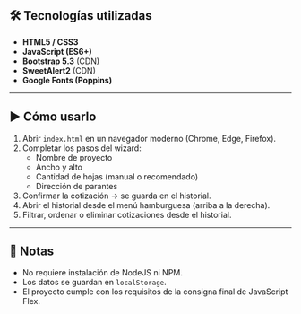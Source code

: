 
## 🛠️ Tecnologías utilizadas
- **HTML5 / CSS3**
- **JavaScript (ES6+)**
- **Bootstrap 5.3** (CDN)
- **SweetAlert2** (CDN)
- **Google Fonts (Poppins)**

---

## ▶️ Cómo usarlo
1. Abrir `index.html` en un navegador moderno (Chrome, Edge, Firefox).
2. Completar los pasos del wizard:
   - Nombre de proyecto
   - Ancho y alto
   - Cantidad de hojas (manual o recomendado)
   - Dirección de parantes
3. Confirmar la cotización → se guarda en el historial.
4. Abrir el historial desde el menú hamburguesa (arriba a la derecha).
5. Filtrar, ordenar o eliminar cotizaciones desde el historial.

---

## 📌 Notas
- No requiere instalación de NodeJS ni NPM.
- Los datos se guardan en `localStorage`.
- El proyecto cumple con los requisitos de la consigna final de JavaScript Flex.
